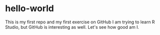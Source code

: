 # hello-world
This is my first repo and my first exercise on GitHub
I am trying to learn R Studio, but GitHub is interesting as well.
Let's see how good am I.
